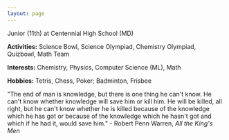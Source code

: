 ```yaml
---
layout: page
---
```


Junior (11th) at Centennial High School (MD)

**Activities:** Science Bowl, Science Olympiad, Chemistry Olympiad, Quizbowl, Math Team

**Interests:** Chemistry, Physics, Computer Science (ML), Math

**Hobbies:** Tetris, Chess, Poker; Badminton, Frisbee

"The end of man is knowledge, but there is one thing he can't know. He can't know whether knowledge will save him or kill him. He will be killed, all right, but he can't know whether he is killed because of the knowledge which he has got or because of the knowledge which he hasn't got and which if he had it, would save him." - Robert Penn Warren, *All the King's Men*
